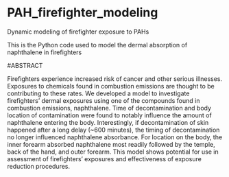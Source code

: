 # PAH_firefighter_modeling
Dynamic modeling of firefighter exposure to PAHs


This is the Python code used to model the dermal absorption of naphthalene in firefighters



#ABSTRACT
	
  
  Firefighters experience increased risk of cancer and other serious illnesses. Exposures to chemicals found in combustion emissions are thought to be contributing to these rates. We developed a model to investigate firefighters’ dermal exposures using one of the compounds found in combustion emissions, naphthalene. Time of decontamination and body location of contamination were found to notably influence the amount of naphthalene entering the body. Interestingly, if decontamination of skin happened after a long delay (~600 minutes), the timing of decontamination no longer influenced naphthalene absorbance. For location on the body, the inner forearm absorbed naphthalene most readily followed by the temple, back of the hand, and outer forearm. This model shows potential for use in assessment of firefighters’ exposures and effectiveness of exposure reduction procedures.
